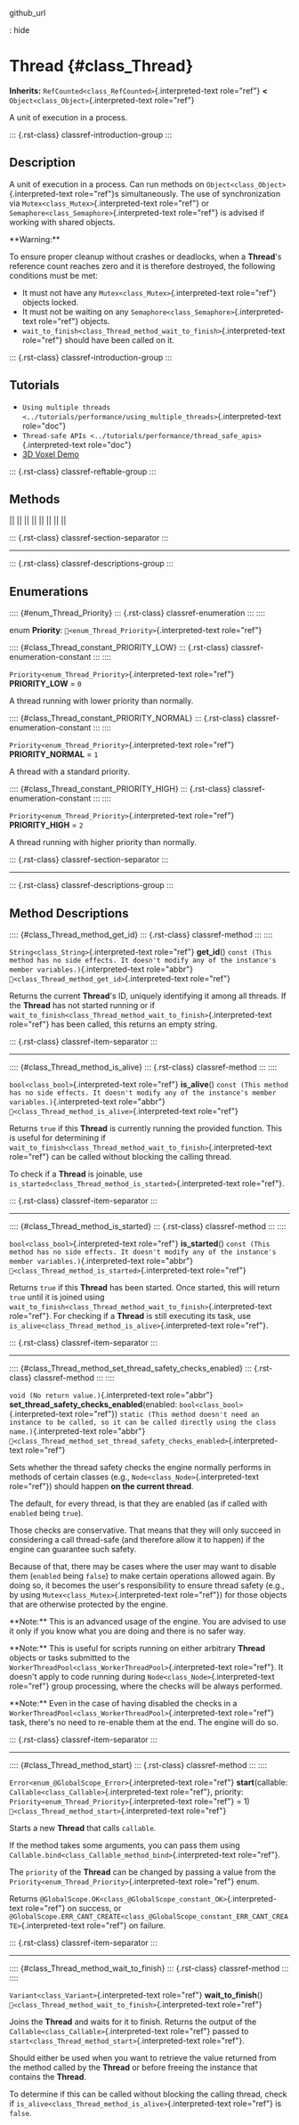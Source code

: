 github_url

:   hide

# Thread {#class_Thread}

**Inherits:** `RefCounted<class_RefCounted>`{.interpreted-text
role="ref"} **\<** `Object<class_Object>`{.interpreted-text role="ref"}

A unit of execution in a process.

::: {.rst-class}
classref-introduction-group
:::

## Description

A unit of execution in a process. Can run methods on
`Object<class_Object>`{.interpreted-text role="ref"}s simultaneously.
The use of synchronization via `Mutex<class_Mutex>`{.interpreted-text
role="ref"} or `Semaphore<class_Semaphore>`{.interpreted-text
role="ref"} is advised if working with shared objects.

\*\*Warning:\*\*

To ensure proper cleanup without crashes or deadlocks, when a
**Thread**\'s reference count reaches zero and it is therefore
destroyed, the following conditions must be met:

- It must not have any `Mutex<class_Mutex>`{.interpreted-text
  role="ref"} objects locked.
- It must not be waiting on any
  `Semaphore<class_Semaphore>`{.interpreted-text role="ref"} objects.
- `wait_to_finish<class_Thread_method_wait_to_finish>`{.interpreted-text
  role="ref"} should have been called on it.

::: {.rst-class}
classref-introduction-group
:::

## Tutorials

- `Using multiple threads <../tutorials/performance/using_multiple_threads>`{.interpreted-text
  role="doc"}
- `Thread-safe APIs <../tutorials/performance/thread_safe_apis>`{.interpreted-text
  role="doc"}
- [3D Voxel Demo](https://godotengine.org/asset-library/asset/2755)

::: {.rst-class}
classref-reftable-group
:::

## Methods

||
||
||
||
||
||
||
||

::: {.rst-class}
classref-section-separator
:::

------------------------------------------------------------------------

::: {.rst-class}
classref-descriptions-group
:::

## Enumerations

:::: {#enum_Thread_Priority}
::: {.rst-class}
classref-enumeration
:::
::::

enum **Priority**: `🔗<enum_Thread_Priority>`{.interpreted-text
role="ref"}

:::: {#class_Thread_constant_PRIORITY_LOW}
::: {.rst-class}
classref-enumeration-constant
:::
::::

`Priority<enum_Thread_Priority>`{.interpreted-text role="ref"}
**PRIORITY_LOW** = `0`

A thread running with lower priority than normally.

:::: {#class_Thread_constant_PRIORITY_NORMAL}
::: {.rst-class}
classref-enumeration-constant
:::
::::

`Priority<enum_Thread_Priority>`{.interpreted-text role="ref"}
**PRIORITY_NORMAL** = `1`

A thread with a standard priority.

:::: {#class_Thread_constant_PRIORITY_HIGH}
::: {.rst-class}
classref-enumeration-constant
:::
::::

`Priority<enum_Thread_Priority>`{.interpreted-text role="ref"}
**PRIORITY_HIGH** = `2`

A thread running with higher priority than normally.

::: {.rst-class}
classref-section-separator
:::

------------------------------------------------------------------------

::: {.rst-class}
classref-descriptions-group
:::

## Method Descriptions

:::: {#class_Thread_method_get_id}
::: {.rst-class}
classref-method
:::
::::

`String<class_String>`{.interpreted-text role="ref"} **get_id**()
`const (This method has no side effects. It doesn't modify any of the instance's member variables.)`{.interpreted-text
role="abbr"} `🔗<class_Thread_method_get_id>`{.interpreted-text
role="ref"}

Returns the current **Thread**\'s ID, uniquely identifying it among all
threads. If the **Thread** has not started running or if
`wait_to_finish<class_Thread_method_wait_to_finish>`{.interpreted-text
role="ref"} has been called, this returns an empty string.

::: {.rst-class}
classref-item-separator
:::

------------------------------------------------------------------------

:::: {#class_Thread_method_is_alive}
::: {.rst-class}
classref-method
:::
::::

`bool<class_bool>`{.interpreted-text role="ref"} **is_alive**()
`const (This method has no side effects. It doesn't modify any of the instance's member variables.)`{.interpreted-text
role="abbr"} `🔗<class_Thread_method_is_alive>`{.interpreted-text
role="ref"}

Returns `true` if this **Thread** is currently running the provided
function. This is useful for determining if
`wait_to_finish<class_Thread_method_wait_to_finish>`{.interpreted-text
role="ref"} can be called without blocking the calling thread.

To check if a **Thread** is joinable, use
`is_started<class_Thread_method_is_started>`{.interpreted-text
role="ref"}.

::: {.rst-class}
classref-item-separator
:::

------------------------------------------------------------------------

:::: {#class_Thread_method_is_started}
::: {.rst-class}
classref-method
:::
::::

`bool<class_bool>`{.interpreted-text role="ref"} **is_started**()
`const (This method has no side effects. It doesn't modify any of the instance's member variables.)`{.interpreted-text
role="abbr"} `🔗<class_Thread_method_is_started>`{.interpreted-text
role="ref"}

Returns `true` if this **Thread** has been started. Once started, this
will return `true` until it is joined using
`wait_to_finish<class_Thread_method_wait_to_finish>`{.interpreted-text
role="ref"}. For checking if a **Thread** is still executing its task,
use `is_alive<class_Thread_method_is_alive>`{.interpreted-text
role="ref"}.

::: {.rst-class}
classref-item-separator
:::

------------------------------------------------------------------------

:::: {#class_Thread_method_set_thread_safety_checks_enabled}
::: {.rst-class}
classref-method
:::
::::

`void (No return value.)`{.interpreted-text role="abbr"}
**set_thread_safety_checks_enabled**(enabled:
`bool<class_bool>`{.interpreted-text role="ref"})
`static (This method doesn't need an instance to be called, so it can be called directly using the class name.)`{.interpreted-text
role="abbr"}
`🔗<class_Thread_method_set_thread_safety_checks_enabled>`{.interpreted-text
role="ref"}

Sets whether the thread safety checks the engine normally performs in
methods of certain classes (e.g., `Node<class_Node>`{.interpreted-text
role="ref"}) should happen **on the current thread**.

The default, for every thread, is that they are enabled (as if called
with `enabled` being `true`).

Those checks are conservative. That means that they will only succeed in
considering a call thread-safe (and therefore allow it to happen) if the
engine can guarantee such safety.

Because of that, there may be cases where the user may want to disable
them (`enabled` being `false`) to make certain operations allowed again.
By doing so, it becomes the user\'s responsibility to ensure thread
safety (e.g., by using `Mutex<class_Mutex>`{.interpreted-text
role="ref"}) for those objects that are otherwise protected by the
engine.

\*\*Note:\*\* This is an advanced usage of the engine. You are advised
to use it only if you know what you are doing and there is no safer way.

\*\*Note:\*\* This is useful for scripts running on either arbitrary
**Thread** objects or tasks submitted to the
`WorkerThreadPool<class_WorkerThreadPool>`{.interpreted-text
role="ref"}. It doesn\'t apply to code running during
`Node<class_Node>`{.interpreted-text role="ref"} group processing, where
the checks will be always performed.

\*\*Note:\*\* Even in the case of having disabled the checks in a
`WorkerThreadPool<class_WorkerThreadPool>`{.interpreted-text role="ref"}
task, there\'s no need to re-enable them at the end. The engine will do
so.

::: {.rst-class}
classref-item-separator
:::

------------------------------------------------------------------------

:::: {#class_Thread_method_start}
::: {.rst-class}
classref-method
:::
::::

`Error<enum_@GlobalScope_Error>`{.interpreted-text role="ref"}
**start**(callable: `Callable<class_Callable>`{.interpreted-text
role="ref"}, priority:
`Priority<enum_Thread_Priority>`{.interpreted-text role="ref"} = 1)
`🔗<class_Thread_method_start>`{.interpreted-text role="ref"}

Starts a new **Thread** that calls `callable`.

If the method takes some arguments, you can pass them using
`Callable.bind<class_Callable_method_bind>`{.interpreted-text
role="ref"}.

The `priority` of the **Thread** can be changed by passing a value from
the `Priority<enum_Thread_Priority>`{.interpreted-text role="ref"} enum.

Returns
`@GlobalScope.OK<class_@GlobalScope_constant_OK>`{.interpreted-text
role="ref"} on success, or
`@GlobalScope.ERR_CANT_CREATE<class_@GlobalScope_constant_ERR_CANT_CREATE>`{.interpreted-text
role="ref"} on failure.

::: {.rst-class}
classref-item-separator
:::

------------------------------------------------------------------------

:::: {#class_Thread_method_wait_to_finish}
::: {.rst-class}
classref-method
:::
::::

`Variant<class_Variant>`{.interpreted-text role="ref"}
**wait_to_finish**()
`🔗<class_Thread_method_wait_to_finish>`{.interpreted-text role="ref"}

Joins the **Thread** and waits for it to finish. Returns the output of
the `Callable<class_Callable>`{.interpreted-text role="ref"} passed to
`start<class_Thread_method_start>`{.interpreted-text role="ref"}.

Should either be used when you want to retrieve the value returned from
the method called by the **Thread** or before freeing the instance that
contains the **Thread**.

To determine if this can be called without blocking the calling thread,
check if `is_alive<class_Thread_method_is_alive>`{.interpreted-text
role="ref"} is `false`.

